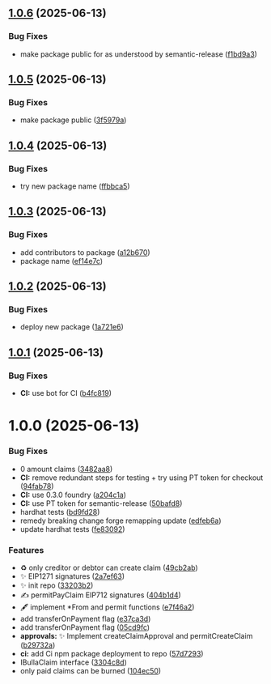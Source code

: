 ## [1.0.6](https://github.com/bulla-network/bulla-contracts-V2/compare/v1.0.5...v1.0.6) (2025-06-13)


### Bug Fixes

* make package public for as understood by semantic-release ([f1bd9a3](https://github.com/bulla-network/bulla-contracts-V2/commit/f1bd9a30cf9c067e75717c9aa503fc673600e7fb))

## [1.0.5](https://github.com/bulla-network/bulla-contracts-V2/compare/v1.0.4...v1.0.5) (2025-06-13)


### Bug Fixes

* make package public ([3f5979a](https://github.com/bulla-network/bulla-contracts-V2/commit/3f5979a890b2bf7fc01b8fc7466141bcf6b55bd5))

## [1.0.4](https://github.com/bulla-network/bulla-contracts-V2/compare/v1.0.3...v1.0.4) (2025-06-13)


### Bug Fixes

* try new package name ([ffbbca5](https://github.com/bulla-network/bulla-contracts-V2/commit/ffbbca57e3a220e8e01d2ba371e5fede609dc8df))

## [1.0.3](https://github.com/bulla-network/bulla-contracts-V2/compare/v1.0.2...v1.0.3) (2025-06-13)


### Bug Fixes

* add contributors to package ([a12b670](https://github.com/bulla-network/bulla-contracts-V2/commit/a12b670edb317bad0312e4ccf7b56c3f704327f2))
* package name ([ef14e7c](https://github.com/bulla-network/bulla-contracts-V2/commit/ef14e7cdaf47a97abdda9efd805f8a407e0fb3f2))

## [1.0.2](https://github.com/bulla-network/bulla-contracts-V2/compare/v1.0.1...v1.0.2) (2025-06-13)


### Bug Fixes

* deploy new package ([1a721e6](https://github.com/bulla-network/bulla-contracts-V2/commit/1a721e64c18e9d5ad0474faefaa3c1b782917dc6))

## [1.0.1](https://github.com/bulla-network/bulla-contracts-V2/compare/v1.0.0...v1.0.1) (2025-06-13)


### Bug Fixes

* **CI:** use bot for CI ([b4fc819](https://github.com/bulla-network/bulla-contracts-V2/commit/b4fc819396c5d3bc26294806c9ad63aace52efdf))

# 1.0.0 (2025-06-13)


### Bug Fixes

* 0 amount claims ([3482aa8](https://github.com/bulla-network/bulla-contracts-V2/commit/3482aa8621bf1b59b74e13b4a8340c098786ce26))
* **CI:** remove redundant steps for testing + try using PT token for checkout ([94fab78](https://github.com/bulla-network/bulla-contracts-V2/commit/94fab78f71c6d83a60ee4b97106df6592c035cc6))
* **CI:** use 0.3.0 foundry ([a204c1a](https://github.com/bulla-network/bulla-contracts-V2/commit/a204c1a83e8e2740ca431e7f24b8883498e6fc94))
* **CI:** use PT token for semantic-release ([50bafd8](https://github.com/bulla-network/bulla-contracts-V2/commit/50bafd850250b54ea32403c4df6d5598236ea24c))
* hardhat tests ([bd9fd28](https://github.com/bulla-network/bulla-contracts-V2/commit/bd9fd283f3cd89a47d6be7829a582076cd39a3c3))
* remedy breaking change forge remapping update ([edfeb6a](https://github.com/bulla-network/bulla-contracts-V2/commit/edfeb6a356fe48b3806da5d8fb1a7ab4d9a9258b))
* update hardhat tests ([fe83092](https://github.com/bulla-network/bulla-contracts-V2/commit/fe830929b8d449f7643bcd6bde38e5cad5d802fe))


### Features

* :recycle: only creditor or debtor can create claim ([49cb2ab](https://github.com/bulla-network/bulla-contracts-V2/commit/49cb2abced062b0053c87d0645a7042df5f3c1dd))
* :sparkles: EIP1271 signatures ([2a7ef63](https://github.com/bulla-network/bulla-contracts-V2/commit/2a7ef637ad5f7ae3cae623da33120688a2b39ac3))
* :sparkles: init repo ([33203b2](https://github.com/bulla-network/bulla-contracts-V2/commit/33203b2a47221704e927749b85c5fb1d7cb1028a))
* ✍️ permitPayClaim EIP712 signatures ([404b1d4](https://github.com/bulla-network/bulla-contracts-V2/commit/404b1d401deacb3f36bf8105b32ec4389f90e6c7))
* 🖋️ implement *From and permit functions ([e7f46a2](https://github.com/bulla-network/bulla-contracts-V2/commit/e7f46a2ff3e4d5e9d4940ce14106f31eb3e750c2))
* add transferOnPayment flag ([e37ca3d](https://github.com/bulla-network/bulla-contracts-V2/commit/e37ca3d04af42d02cb9b2df5a92706e7425788de))
* add transferOnPayment flag ([05cd9fc](https://github.com/bulla-network/bulla-contracts-V2/commit/05cd9fc2d4af51626a1c39ddc09a932e980943a0))
* **approvals:** :sparkles: Implement createClaimApproval and permitCreateClaim ([b29732a](https://github.com/bulla-network/bulla-contracts-V2/commit/b29732a0fe88d2bdb7f29453608bcda7c4c9744e))
* **ci:** add Ci npm package deployment to repo ([57d7293](https://github.com/bulla-network/bulla-contracts-V2/commit/57d72931b9c0e764fdf31730a0c6bc853d57e6c1))
* IBullaClaim interface ([3304c8d](https://github.com/bulla-network/bulla-contracts-V2/commit/3304c8d331f3fb64c53ee4c933d4515cc8ba11eb))
* only paid claims can be burned ([104ec50](https://github.com/bulla-network/bulla-contracts-V2/commit/104ec501237162978d54e70f9873ce36533eda0b))
